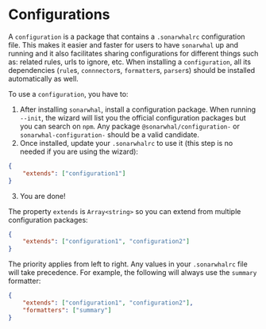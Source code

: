 # Configurations

A `configuration` is a package that contains a `.sonarwhalrc` configuration
file. This makes it easier and faster for users to have `sonarwhal` up and
running and it also facilitates sharing configurations for different things
such as: related rules, urls to ignore, etc.
When installing a `configuration`, all its dependencies (`rule`s,
`connnector`s, `formatter`s, `parser`s) should be installed automatically
as well.

To use a `configuration`, you have to:

1. After installing `sonarwhal`, install a configuration package. When running
   `--init`, the wizard will list you the official configuration packages but
   you can search on `npm`. Any package `@sonarwhal/configuration-` or
   `sonarwhal-configuration-` should be a valid candidate.
2. Once installed, update your `.sonarwhalrc` to use it (this step is no needed
   if you are using the wizard):

```json
{
    "extends": ["configuration1"]
}
```

3. You are done!

The property `extends` is `Array<string>` so you can extend from multiple
configuration packages:

```json
{
    "extends": ["configuration1", "configuration2"]
}
```

The priority applies from left to right. Any values in your `.sonarwhalrc` file
will take precedence. For example, the following will always use the `summary`
formatter:

```json
{
    "extends": ["configuration1", "configuration2"],
    "formatters": ["summary"]
}
```

